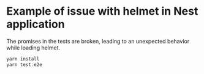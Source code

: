 # Example of issue with helmet in Nest application

The promises in the tests are broken, leading to an unexpected behavior while loading helmet.

```ts
yarn install
yarn test:e2e
```
